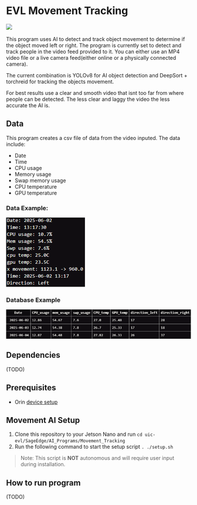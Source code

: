# EVL Movement Tracking

![](tracking.gif)

This program uses AI to detect and track object movement to determine if the object moved left or right. The program is currently set to detect and track people in the video feed provided to it. You can either use an MP4 video file or a live camera feed(either online or a physically connected camera). 

The current combination is YOLOv8 for AI object detection and DeepSort + torchreid for tracking the objects movement.

For best results use a clear and smooth video that isnt too far from where people can be detected. The less clear and laggy the video the less accurate the AI is.

## Data
This program creates a csv file of data from the video inputed. The data include:
- Date
- Time
- CPU usage
- Memory usage
- Swap memory usage
- CPU temperature
- GPU temperature

### Data Example:
![](data_preview.png)

### Database Example
![](database_preview.png)

## Dependencies
(TODO)

## Prerequisites
- Orin [device setup](https://github.com/uic-evl/SageEdge/tree/main/Devices_Setup)

## Movement AI Setup
1. Clone this repository to your Jetson Nano and run `cd uic-evl/SageEdge/AI_Programs/Movement_Tracking`
2. Run the following command to start the setup script `. ./setup.sh`
>Note: This script is **NOT** autonomous and will require user input during installation.

## How to run program
(TODO)